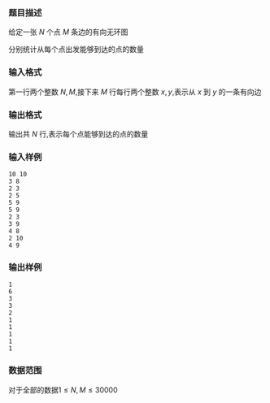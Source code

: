 ### 题目描述
给定一张 $N$ 个点 $M$ 条边的有向无环图

分别统计从每个点出发能够到达的点的数量
### 输入格式
第一行两个整数 $N,M$,接下来 $M$ 行每行两个整数 $x,y$,表示从 $x$ 到 $y$ 的一条有向边
### 输出格式
输出共 $N$ 行,表示每个点能够到达的点的数量
### 输入样例
```
10 10
3 8
2 3
2 5
5 9
5 9
2 3
3 9
4 8
2 10
4 9
```
### 输出样例
```
1
6
3
3
2
1
1
1
1
1
```
### 数据范围
对于全部的数据$1 \leq N,M \leq 30000$